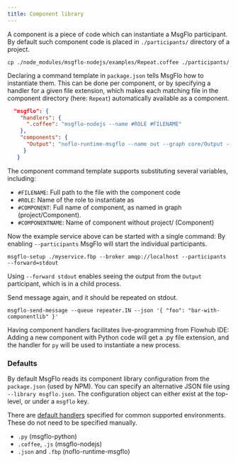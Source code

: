 ```yaml
---
title: Component library
---
```


A component is a piece of code which can instantiate a MsgFlo participant.
By default such component code is placed in `./participants/` directory of a project.

    cp ./node_modules/msgflo-nodejs/examples/Repeat.coffee ./participants/

Declaring a command template in `package.json` tells MsgFlo how to instantiate them.
This can be done per component, or by specifying a handler for a given file extension,
which makes each matching file in the component directory (here: `Repeat`) automatically available as a component.

```json
  "msgflo": {
    "handlers": {
      ".coffee": "msgflo-nodejs --name #ROLE #FILENAME"
    },
    "components": {
      "Output": "noflo-runtime-msgflo --name out --graph core/Output --broker amqp://localhost"
     }
   }
```
The component command template supports substituting several variables, including:

* `#FILENAME`: Full path to the file with the component code
* `#ROLE`: Name of the role to instantiate as
* `#COMPONENT`: Full name of component, as named in graph (project/Component).
* `#COMPONENTNAME`: Name of component without project/ (Component)

Now the example service above can be started with a single command:
By enabling `--participants` MsgFlo will start the individual participants.

    msgflo-setup ./myservice.fbp --broker amqp://localhost --participants --forward=stdout

Using `--forward stdout` enables seeing the output from the `Output` participant, which is in a child process.

Send message again, and it should be repeated on stdout.

    msgflo-send-message --queue repeater.IN --json '{ "foo": "bar-with-componentlib" }'


Having component handlers facilitates live-programming from Flowhub IDE:
Adding a new component with Python code will get a .py file extension,
and the handler for `py` will be used to instantiate a new process.

### Defaults

By default MsgFlo reads its component library configuration from the `package.json` (used by NPM).
You can specify an alternative JSON file using `--library msgflo.json`.
The configuration object can either exist at the top-level, or under a `msgflo` key.

There are [default handlers](https://github.com/msgflo/msgflo/blob/master/src/library.coffee#L9) specified
for common supported environments. These do not need to be specified manually.

*  `.py` (msgflo-python)
* `.coffee`, `.js` (msgflo-nodejs)
* `.json` and `.fbp` (noflo-runtime-msgflo)


